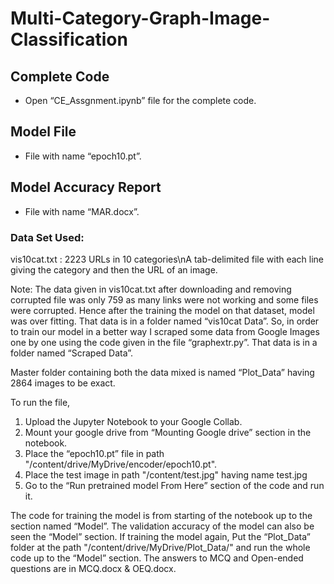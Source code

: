 # Multi-Category-Graph-Image-Classification

## Complete Code
- Open “CE_Assgnment.ipynb” file for the complete code.
## Model File
- File with name “epoch10.pt”.
## Model Accuracy Report 
- File with name “MAR.docx”.

### Data Set Used:
vis10cat.txt : 2223 URLs in 10 categories\nA tab-delimited file with each line giving the category and then the URL of an image.

Note: The data given in vis10cat.txt after downloading and removing corrupted file was only 759 as many links were not working and some files were corrupted.
Hence after the training the model on that dataset, model was over fitting.
That data is in a folder named “vis10cat Data”.
So, in order to train our model in a better way I scraped some data from Google Images one by one using the code given in the file “graphextr.py”.
That data is in a folder named “Scraped Data”.

Master folder containing both the data mixed is named “Plot_Data” having 2864 images to be exact.

To run the file,
1.	Upload the Jupyter Notebook to your Google Collab.
2.	Mount your google drive from “Mounting Google drive” section in the notebook.
3.	Place the “epoch10.pt” file in path "/content/drive/MyDrive/encoder/epoch10.pt".
4.	Place the test image in path "/content/test.jpg" having name test.jpg
5.	Go to the “Run pretrained model From Here” section of the code and run it.

The code for training the model is from starting of the notebook up to the section named “Model”.
The validation accuracy of the model can also be seen the “Model” section.
If training the model again,
Put the “Plot_Data” folder at the path "/content/drive/MyDrive/Plot_Data/" and run the whole code up to the “Model” section.
The answers to MCQ and Open-ended questions are in MCQ.docx & OEQ.docx.
